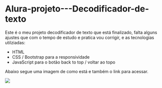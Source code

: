 # Alura-projeto---Decodificador-de-texto

Este é o meu projeto decodificador de texto que está finalizado, falta alguns ajustes que com o tempo de estudo e pratica vou corrigir, e as tecnologias utilziadas:

- HTML
- CSS / Bootstrap para a responsividade
- JavaScript para o botão back to top / voltar ao topo

Abaixo segue uma imagem de como está e também o link para acessar.

<img src="[https://github.com/LoLpezz/Meu-Portf-lio/blob/main/Portfolio.PNG](https://github.com/LoLpezz/Alura-projeto---Decodificador-de-texto/blob/main/Decodificador.PNG)https://github.com/LoLpezz/Alura-projeto---Decodificador-de-texto/blob/main/Decodificador.PNG">
